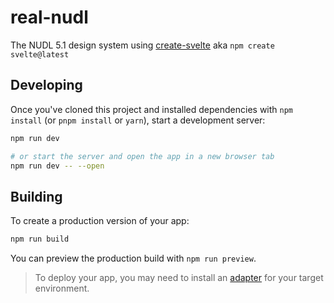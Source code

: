 # real-nudl

The NUDL 5.1 design system using [create-svelte](https://github.com/sveltejs/kit/tree/main/packages/create-svelte) aka `npm create svelte@latest`

## Developing

Once you've cloned this project and installed dependencies with `npm install` (or `pnpm install` or `yarn`), start a development server:

```bash
npm run dev

# or start the server and open the app in a new browser tab
npm run dev -- --open
```

## Building

To create a production version of your app:

```bash
npm run build
```

You can preview the production build with `npm run preview`.

> To deploy your app, you may need to install an [adapter](https://kit.svelte.dev/docs/adapters) for your target environment.
